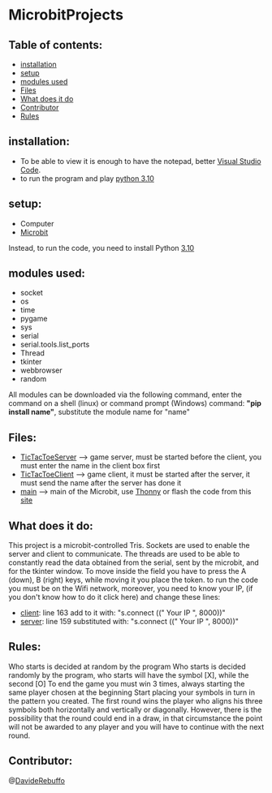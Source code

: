 # MicrobitProjects
## Table of contents:
* [installation](#installation)
* [setup](#setup)
* [modules used](#modules-used)
* [Files](Files)
* [What does it do](#What-does-it-do)
* [Contributor](#Contributor)
* [Rules](rules)

## installation:
* To be able to view it is enough to have the notepad, better [Visual Studio Code](https://code.visualstudio.com/Download).
* to run the program and play [python 3.10](https://www.python.org/)

## setup:
- Computer
- [Microbit](https://www.microbit.org/) 

Instead, to run the code, you need to install Python [3.10](https://www.python.org/downloads/)
## modules used:
* socket
* os
* time
* pygame
* sys
* serial
* serial.tools.list_ports
* Thread
* tkinter
* webbrowser
* random

All modules can be downloaded via the following command, enter the command on a shell (linux) or command prompt (Windows)
command: **"pip install name"**, substitute the module name for "name"

## Files:
* [TicTacToeServer](https://github.com/Bosticardo-Andrea/Microbit-Project/blob/main/TicTacToeServer.py) --> game server, must be started before the client, you must enter the name in the client box first
* [TicTacToeClient](https://github.com/Bosticardo-Andrea/Microbit-Project/blob/main/TicTacToeClient.py) --> game client, it must be started after the server, it must send the name after the server has done it
* [main](https://github.com/Bosticardo-Andrea/Microbit-Project) --> main of the Microbit, use [Thonny](https://thonny.org/) or flash the code from this [site](https://python.microbit.org/v/2)
## What does it do:
This project is a microbit-controlled Tris.
Sockets are used to enable the server and client to communicate.
The threads are used to be able to constantly read the data obtained from the serial, sent by the microbit, and for the tkinter window.
To move inside the field you have to press the A (down), B (right) keys, while moving it you place the token.
to run the code you must be on the Wifi network, moreover, you need to know your IP, (if you don't know how to do it click here) and change these lines:
- [client](https://github.com/Bosticardo-Andrea/Microbit-Project/blob/main/TicTacToeClient.py): line 163 add to it with: "s.connect ((" Your IP ", 8000))"
- [server](https://github.com/Bosticardo-Andrea/Microbit-Project/blob/main/TicTacToeServer.py): line 159 substituted with: "s.connect ((" Your IP ", 8000))"
## Rules:
Who starts is decided at random by the program
Who starts is decided randomly by the program, who starts will have the symbol [X], while the second [O]
To end the game you must win 3 times, always starting the same player chosen at the beginning
Start placing your symbols in turn in the pattern you created. The first round wins the player who aligns his three symbols both horizontally and vertically or diagonally. However, there is the possibility that the round could end in a draw, in that circumstance the point will not be awarded to any player and you will have to continue with the next round.
## Contributor:
@[DavideRebuffo](https://github.com/DavideRebuffo)
